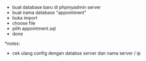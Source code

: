 - buat database baru di phpmyadmin server
- buat nama database "appointment"
- buka import
- choose file
- pilih appointment.sql
- done

*notes:
- cek ulang config dengan databse server dan nama server / ip